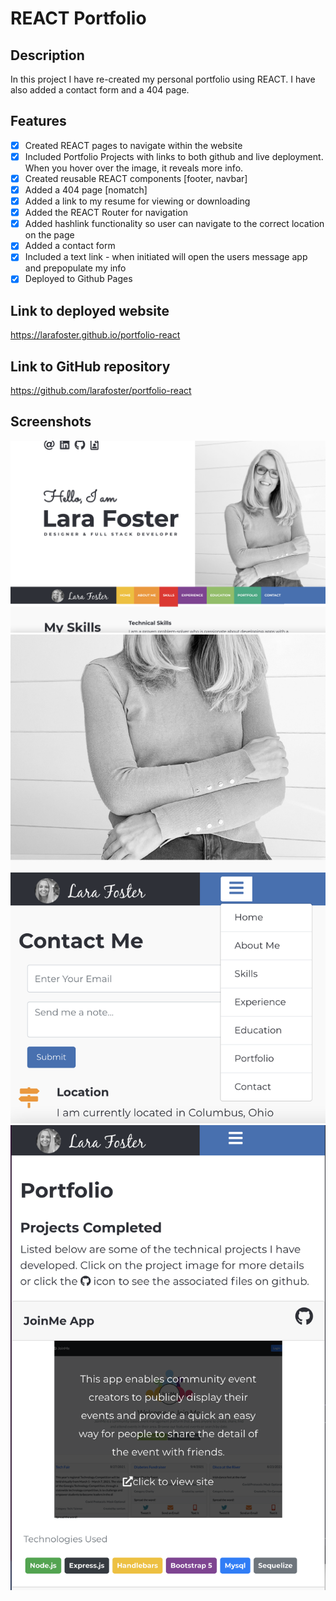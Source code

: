 # REACT Portfolio

## Description

In this project I have re-created my personal portfolio using REACT. I have also added a contact form and a 404 page.

## Features

- [x] Created REACT pages to navigate within the website
- [x] Included Portfolio Projects with links to both github and live deployment. When you hover over the image, it reveals more info.
- [x] Created reusable REACT components [footer, navbar]
- [x] Added a 404 page [nomatch]
- [x] Added a link to my resume for viewing or downloading
- [x] Added the REACT Router for navigation
- [x] Added hashlink functionality so user can navigate to the correct location on the page
- [x] Added a contact form
- [x] Included a text link - when initiated will open the users message app and prepopulate my info
- [x] Deployed to Github Pages

## Link to deployed website

https://larafoster.github.io/portfolio-react

## Link to GitHub repository

https://github.com/larafoster/portfolio-react

## Screenshots

![Screenshot from deployed website](./src/assets/images/Screenshot1.png)
![Screenshot from deployed website](./src/assets/images/Screenshot2.png)
![Screenshot from deployed website](./src/assets/images/Screenshot3.png)
